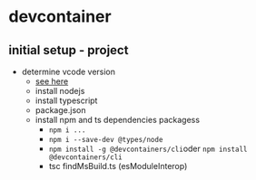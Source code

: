 # devcontainer

## initial setup - project

- determine vcode version
  - [see here](https://github.com/UrielCh/npm-opencv-build/tree/0228817a5acb4adc5c9c4bf2992c1af853ec32d5/src)
  - install nodejs
  - install typescript
  - package.json
  - install npm and ts dependencies packagess
    - `npm i ...`
    - `npm i --save-dev @types/node`
    - `npm install -g @devcontainers/cli`oder `npm install @devcontainers/cli`
    - tsc findMsBuild.ts (esModuleInterop)